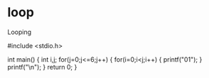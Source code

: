 # loop
Looping

                            
#include <stdio.h>

int main()
{
int i,j;
  for(j=0;j<=6;j++) 
   { 
       for(i=0;i<j;i++)
       {
         printf("01");
       }
    printf("\n");
   }
    return 0;
}
